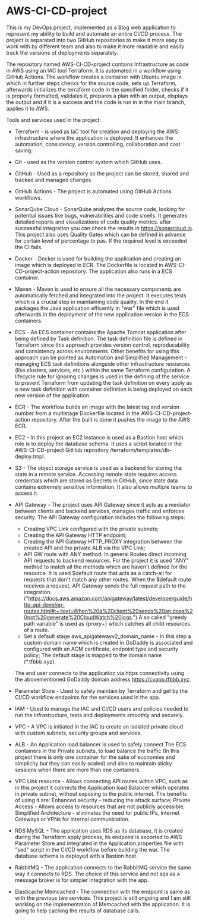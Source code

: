 # AWS-CI-CD-project


This is my DevOps project, implemented as a Blog web application to represent my ability to build and automate an entire CI/CD process. The project is separated into two GitHub repositories to make it more easy to work with by different team and also to make it more readable and easily track the versions of deployments separately. 

The repository named AWS-CI-CD-project contains Infrastructure as code in AWS using an IAC tool Terraform. It is automated in a workflow using GitHub Actions. The workflow creates a container with Ubuntu image in which in further steps checks for the source code, sets up Terraform, afterwards initializes the terraform code in the specified folder, checks if it is properly formatted, validates it, prepares a plan with an output, displays the output and if it is a success and the code is run in in the main branch, applies it to AWS.

Tools and services used in the project:
- Terraform - is used as IaC tool for creation and deploying the AWS infrastructure where the application is deployed. It enhances the automation, consistency, version controlling, collaboration and cost saving.
- Git - used as the version control system which GitHub uses.
- GitHub - Used as a repository so the project can be stored, shared and tracked and managed changes. 
- GitHub Actions - The project is automated using GitHub Actions workflows. 
- SonarQube Cloud - SonarQube analyzes the source code, looking for potential issues like bugs, vulnerabilities and code smells. It generates detailed reports and visualizations of code quality metrics. after successful integration you can check the results in https://sonarcloud.io. This project also uses Quality Gates which can be defined in advance for certain level of percentage to pas. If the required level is exceeded the CI fails.
- Docker - Docker is used for building the application and creating an image which is deployed in ECR. The Dockerfile is located in AWS-CI-CD-project-action repository. The application also runs in a ECS container.
- Maven - Maven is used to ensure all the necessary components are automatically fetched and integrated into the project. It executes tests which is a crucial step in maintaining code quality. In the end it packages the Java application efficently in "war" file which is used afterwards in the deployment of the new application version in the ECS containers.
- ECS - An ECS container contains the Apache Tomcat application after being defined by Task definition. The task definition file is defined in Terraform since this approach provides version control, reproducability and consistency across environments. Other benefits for using this approach can be pointed as Automation and Simplified Management - managing ECS task definitions alongside other infrastructure resources (like clusters, services, etc.) within the same Terraform configuration. 
A lifecycle rule for ignoring changes is used in the defining of the service to prevent Terraform from updating the task definition on every apply as a new task definition with container definition is being deployed on each new version of the application.
- ECR - The workflow builds an image with the latest tag and version number from a multistage Dockerfile located in the AWS-CI-CD-project-action repository. After the built is done it pushes the image to the AWS ECR.
- EC2 - In this project an EC2 instance is used as a Bastion host which role is to deploy the database schema. It uses a script located in the AWS-CI-CD-project GitHub repository /terraform/templates/db-deploy.tmpl.
- S3 - The object storage service is used as a backend for storing the state in a remote service. Accessing remote state requires access credentials which are stored as Secrets in GitHub, since state data contains extremely sensitive information. It also allows multiple teams to access it. 
- API Gateway - The project uses API Gateway since it acts as a mediator between clients and backend services, manages traffic and enforces security. 
  The API Gateway configuration includes the following steps:
  - Creating VPC Link configured with the private subnets;
  - Creating the API Gateway HTTP endpoint;
  - Creating the API Gateway HTTP_PROXY integration between the     created API and the private ALB via the VPC Link;
  - API GW route with ANY method. In general Routes direct incoming API requests to backend resources. For the project it is used "ANY" method to match all the methods which are haven't defined for the resource. It is used $default route that acts as a catch-all for requests that don't match any other routes. When the $default route receives a request, API Gateway sends the full request path to the integration. ("https://docs.aws.amazon.com/apigateway/latest/developerguide/http-api-develop-routes.html#:~:text=When%20a%20client%20sends%20an,does%20not%20generate%20CloudWatch%20logs.")
  A so called "greedy path variable" is used as {proxy+} which catches all child resources of a route.
  - Set a default stage aws_apigatewayv2_domain_name - In this step a custom domain name which is created in GoDaddy is associated and configured with an ACM certificate, endpoint type and security policy; The default stage is mapped to the domain name (*.tfbbb.xyz).
 
  The end user connects to the application via https connectivity using the abovementioned GoDaddy domain address https://cvapp.tfbbb.xyz.
- Parameter Store - Used to safely maintain by Terraform and get by the CI/CD workflow endpoints for the services used in the app.
- IAM - Used to manage the IAC and CI/CD users and policies needed to run the infrastructure, tests and deployments smoothly and securely.
- VPC - A VPC is initiated in the IAC to create an isolated private cloud with custom subnets, security groups and services.
- ALB - An Application load balancer is used to safely connect The ECS containers in the Private subnets, to load balance the traffic (In this project there is only one container for the sake of economies and simplicity but they can easily scaled) and also to maintain sticky sessions when there are more than one containers. 
- VPC Link resource - Allows connecting API routes within VPC, such as in this project it connects the Application load Balancer which operates in private subnet, without exposing to the public internet. The benefits of using it are: 
  Enhanced security - reducing the attack surface;
  Private Access - Allows access to resources that are not publicly accessible;
  Simplified Architecture - eliminates the need for public IPs, Internet Gateways or VPNs for internal communication.
- RDS MySQL - The application uses RDS as its database, it is created during the Terraform apply process, its endpoint is exported to AWS Parameter Store and integrated in the Application.properties file with "sed" script in the CI/CD workflow before building the war. The database schema is deployed with a Bastion host.
- RabbitMQ - The application connects to the RabbitMQ service the same way it connects to RDS. The choice of this service and not sqs  as a message broker is for simpler integration with the app.
- Elasticache Memcached - The connection with the endpoint is same as with the previous two services. This project is still ongoing and I am still working on the implementation of Memcached with the application. It is going to help caching the results of database calls. 

